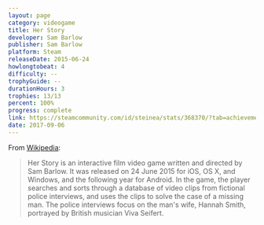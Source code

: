 ```yaml
---
layout: page
category: videogame
title: Her Story
developer: Sam Barlow
publisher: Sam Barlow
platform: Steam
releaseDate: 2015-06-24
howlongtobeat: 4
difficulty: --
trophyGuide: --
durationHours: 3
trophies: 13/13
percent: 100%
progress: complete
link: https://steamcommunity.com/id/steinea/stats/368370/?tab=achievements
date: 2017-09-06
---
```


From [Wikipedia](https://en.wikipedia.org/wiki/Her_Story_(video_game)):

> Her Story is an interactive film video game written and directed by Sam Barlow. It was released on 24 June 2015 for iOS, OS X, and Windows, and the following year for Android. In the game, the player searches and sorts through a database of video clips from fictional police interviews, and uses the clips to solve the case of a missing man. The police interviews focus on the man's wife, Hannah Smith, portrayed by British musician Viva Seifert.
